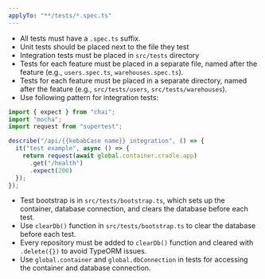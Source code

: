```yaml
---
applyTo: "**/tests/*.spec.ts"
---
```


- All tests must have a `.spec.ts` suffix.
- Unit tests should be placed next to the file they test
- Integration tests must be placed in `src/tests` directory
- Tests for each feature must be placed in a separate file, named after the feature (e.g., `users.spec.ts`, `warehouses.spec.ts`).
- Tests for each feature must be placed in a separate directory, named after the feature (e.g., `src/tests/users`, `src/tests/warehouses`).
- Use following pattern for integration tests:
```typescript
import { expect } from "chai";
import "mocha";
import request from "supertest";

describe("/api/{{kebabCase name}} integration", () => {
  it("test example", async () => {
    return request(await global.container.cradle.app)
      .get("/health")
      .expect(200)
  });
});
```
- Test bootstrap is in `src/tests/bootstrap.ts`, which sets up the container, database connection, and clears the database before each test.
- Use `clearDb()` function in `src/tests/bootstrap.ts` to clear the database before each test.
- Every repository must be added to `clearDb()` function and cleared with `.delete({})` to avoid TypeORM issues.
- Use `global.container` and `global.dbConnection` in tests for accessing the container and database connection.